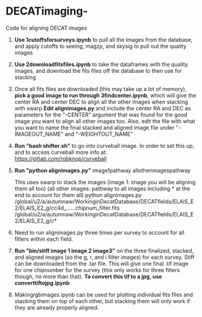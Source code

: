 # DECATimaging-
Code for aligning DECAT images 
1. **Use 1cutoffsforsurveys.ipynb** to pull all the images from the database, and apply cutoffs to seeing, magzp, and skysig to pull out the quality images
2. **Use 2downloadfitsfiles.ipynb** to take the dataframes with the quality images, and download the fits files off the database to then use for stacking
3. Once all fits files are downloaded (this may take up a lot of memory), **pick a good image to run through 3findcenter.ipynb**, which will give the center RA and center DEC to align all the other images when stacking with swarp
**Edit alignimages.py** and include the center RA and DEC as parameters for the "-CENTER" argument that was found for the good image you want to align all other images too. Also, edit the file with what you want to name the final stacked and aligned image file under "-IMAGEOUT_NAME" and "-WEIGHTOUT_NAME"

4. **Run "bash shifter.sh"** to go into curveball image. In order to set this up, and to access curveball more info at: https://gitlab.com/robknop/curveball
5. **Run "python alignimages.py"** image1pathway allotherimagespathway 
      
      This uses swarp to stack the images
      (image 1: image you will be aligning them all too) (all other images: pathway to all images including * at the end to account for them all) 
      python alignimages.py /global/u2/a/autumnaw/WorkinginDecatDatabase/DECATfields/ELAIS_E2/ELAIS_E2_g/cc4d_……chipnum_filter.fits   
      /global/u2/a/autumnaw/WorkinginDecatDatabase/DECATfields/ELAIS_E2/ELAIS_E2_g/c* 

6. Need to run alignimages.py three times per survey to account for all filters within each field. 

7. **Run "bin/stiff image 1 image 2 image3"** on the three finalized, stacked, and aligned images (so the g, r, and i filter images) for each survey. Stiff can be downloaded from the .tar file. This will give one final .tif image for one chipnumber for the survey (this only works for three filters though, no more than that). **To convert this tif to a jpg, use converttiftojpg.ipynb**

8. Makingrgbimages.ipynb can be used for plotting individual fits files and stacking them on top of each other, but stacking them will only work if they are already properly aligned.
